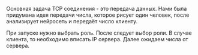 Основная задача TCP соединения - это передача данных. 
Нами была придумана идея передачи числа, которое рисует один человек, после анализирует нейросеть и передаёт число клиенту.

При запуске нужно выбрать роль. После следует выбор роли. В случае клиента, то необходимо вписать IP сервера.
Далее ожидаем числа от сервера.
